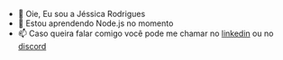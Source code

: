 - 👋 Oie, Eu sou a Jéssica Rodrigues
- 🌱 Estou aprendendo Node.js no momento
- 📫 Caso queira falar comigo você pode me chamar no [linkedin](https://www.linkedin.com/in/jm-rod/) ou no [discord](@JNasamaki)

<!---
JNamasaki/JNamasaki is a ✨ special ✨ repository because its `README.md` (this file) appears on your GitHub profile.
You can click the Preview link to take a look at your changes.
--->
